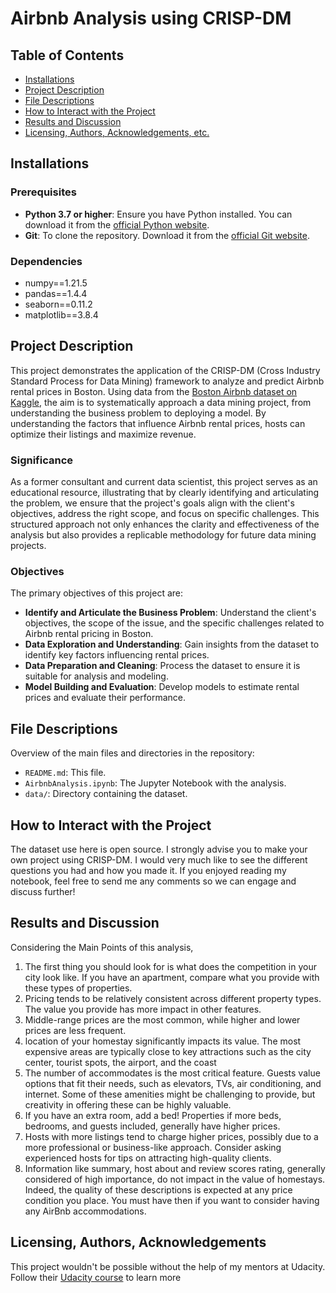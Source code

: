 # Airbnb Analysis using CRISP-DM 

## Table of Contents
- [Installations](#installations)
- [Project Description](#project-description)
- [File Descriptions](#file-descriptions)
- [How to Interact with the Project](#how-to-interact-with-the-project)
- [Results and Discussion](#results-and-discussion)
- [Licensing, Authors, Acknowledgements, etc.](#licensing-authors-acknowledgements)

## Installations

### Prerequisites
- **Python 3.7 or higher**: Ensure you have Python installed. You can download it from the [official Python website](https://www.python.org/downloads/).
- **Git**: To clone the repository. Download it from the [official Git website](https://git-scm.com/).

### Dependencies
- numpy==1.21.5
- pandas==1.4.4
- seaborn==0.11.2
- matplotlib==3.8.4

## Project Description

This project demonstrates the application of the CRISP-DM (Cross Industry Standard Process for Data Mining) framework to analyze and predict Airbnb rental prices in Boston. Using data from the [Boston Airbnb dataset on Kaggle](https://www.kaggle.com/datasets/airbnb/boston/data), the aim is to systematically approach a data mining project, from understanding the business problem to deploying a model. By understanding the factors that influence Airbnb rental prices, hosts can optimize their listings and maximize revenue.

### Significance

As a former consultant and current data scientist, this project serves as an educational resource, illustrating that by clearly identifying and articulating the problem, we ensure that the project's goals align with the client's objectives, address the right scope, and focus on specific challenges. This structured approach not only enhances the clarity and effectiveness of the analysis but also provides a replicable methodology for future data mining projects.

### Objectives

The primary objectives of this project are:
- **Identify and Articulate the Business Problem**: Understand the client's objectives, the scope of the issue, and the specific challenges related to Airbnb rental pricing in Boston.
- **Data Exploration and Understanding**: Gain insights from the dataset to identify key factors influencing rental prices.
- **Data Preparation and Cleaning**: Process the dataset to ensure it is suitable for analysis and modeling.
- **Model Building and Evaluation**: Develop models to estimate rental prices and evaluate their performance.

## File Descriptions
Overview of the main files and directories in the repository:
- `README.md`: This file.
- `AirbnbAnalysis.ipynb`: The Jupyter Notebook with the analysis.
- `data/`: Directory containing the dataset.

## How to Interact with the Project
The dataset use here is open source. I strongly advise you to make your own project using CRISP-DM. I would very much like to see the different questions you had and how you made it.
If you enjoyed reading my notebook, feel free to send me any comments so we can engage and discuss further!

## Results and Discussion
Considering the Main Points of this analysis,
1. The first thing you should look for is what does the competition in your city look like. If you have an apartment, compare what you provide with these types of properties.
2. Pricing tends to be relatively consistent across different property types. The value you provide has more impact in other features.
3. Middle-range prices are the most common, while higher and lower prices are less frequent.
4. location of your homestay significantly impacts its value. The most expensive areas are typically close to key attractions such as the city center, tourist spots, the airport, and the coast
5. The number of accommodates is the most critical feature. Guests value options that fit their needs, such as elevators, TVs, air conditioning, and internet. Some of these amenities might be challenging to provide, but creativity in offering these can be highly valuable.
6. If you have an extra room, add a bed! Properties if more beds, bedrooms, and guests included, generally have higher prices.
7. Hosts with more listings tend to charge higher prices, possibly due to a more professional or business-like approach. Consider asking experienced hosts for tips on attracting high-quality clients.
8. Information like summary, host about and review scores rating, generally considered of high importance, do not impact in the value of homestays. Indeed, the quality of these descriptions is expected at any price condition you place. You must have then if you want to consider having any AirBnb accommodations.

## Licensing, Authors, Acknowledgements
This project wouldn't be possible without the help of my mentors at Udacity. Follow their [Udacity course](https://www.udacity.com/course/data-scientist-nanodegree--nd025) to learn more
